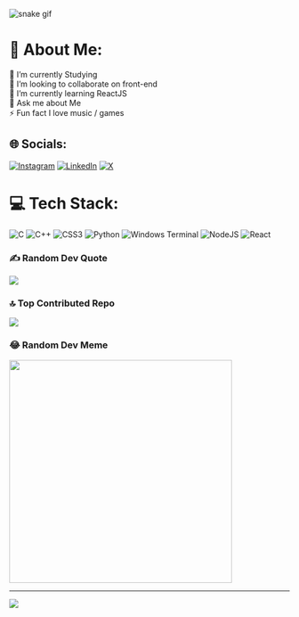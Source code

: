 ![snake gif](https://github.com/YOUR_USERNAME/YOUR_USERNAME/blob/output/github-snake-dark.svg)

# 💫 About Me:
🔭 I’m currently Studying<br>👯 I’m looking to collaborate on front-end<br>🌱 I’m currently learning ReactJS<br>💬 Ask me about Me<br>⚡ Fun fact I love music / games


## 🌐 Socials:
[![Instagram](https://img.shields.io/badge/Instagram-%23E4405F.svg?logo=Instagram&logoColor=white)](https://instagram.com/_aditya.gg) [![LinkedIn](https://img.shields.io/badge/LinkedIn-%230077B5.svg?logo=linkedin&logoColor=white)](https://linkedin.com/in/adityaactually) [![X](https://img.shields.io/badge/X-black.svg?logo=X&logoColor=white)](https://x.com/adityaactually) 

# 💻 Tech Stack:
![C](https://img.shields.io/badge/c-%2300599C.svg?style=flat&logo=c&logoColor=white) ![C++](https://img.shields.io/badge/c++-%2300599C.svg?style=flat&logo=c%2B%2B&logoColor=white) ![CSS3](https://img.shields.io/badge/css3-%231572B6.svg?style=flat&logo=css3&logoColor=white) ![Python](https://img.shields.io/badge/python-3670A0?style=flat&logo=python&logoColor=ffdd54) ![Windows Terminal](https://img.shields.io/badge/Windows%20Terminal-%234D4D4D.svg?style=flat&logo=windows-terminal&logoColor=white) ![NodeJS](https://img.shields.io/badge/node.js-6DA55F?style=flat&logo=node.js&logoColor=white) ![React](https://img.shields.io/badge/react-%2320232a.svg?style=flat&logo=react&logoColor=%2361DAFB)

### ✍️ Random Dev Quote
![](https://quotes-github-readme.vercel.app/api?type=vetical&theme=radical)

### 🔝 Top Contributed Repo
![](https://github-contributor-stats.vercel.app/api?username=adityaactually&limit=5&theme=dark&combine_all_yearly_contributions=true)

### 😂 Random Dev Meme
<img src='https://randommeme-five.vercel.app/' style="height: 400px;"/>

---
[![](https://visitcount.itsvg.in/api?id=adityaactually&icon=0&color=0)](https://visitcount.itsvg.in)

